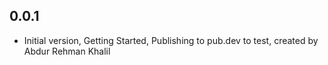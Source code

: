 ## 0.0.1

- Initial version, Getting Started, Publishing to pub.dev to test, created by Abdur Rehman Khalil
